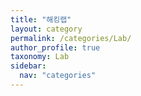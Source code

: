 ```yaml
---
title: "해킹랩"
layout: category
permalink: /categories/Lab/
author_profile: true
taxonomy: Lab
sidebar:
  nav: "categories"
---
```

